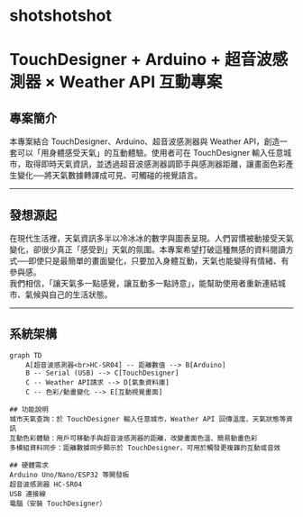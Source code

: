 # shotshotshot
# TouchDesigner + Arduino + 超音波感測器 × Weather API 互動專案

## 專案簡介

本專案結合 TouchDesigner、Arduino、超音波感測器與 Weather API，創造一套可以「用身體感受天氣」的互動體驗。使用者可在 TouchDesigner 輸入任意城市，取得即時天氣資訊，並透過超音波感測器調節手與感測器距離，讓畫面色彩產生變化──將天氣數據轉譯成可見、可觸碰的視覺語言。

---

## 發想源起

在現代生活裡，天氣資訊多半以冷冰冰的數字與圖表呈現。人們習慣被動接受天氣變化，卻很少真正「感受到」天氣的氛圍。本專案希望打破這種無感的資料閱讀方式──即使只是最簡單的畫面變化，只要加入身體互動，天氣也能變得有情緒、有參與感。  
我們相信，「讓天氣多一點感覺，讓互動多一點詩意」，能幫助使用者重新連結城市、氣候與自己的生活狀態。

---

## 系統架構

```mermaid
graph TD
    A[超音波感測器<br>HC-SR04] -- 距離數值 --> B[Arduino]
    B -- Serial (USB) --> C[TouchDesigner]
    C -- Weather API請求 --> D[氣象資料庫]
    C -- 色彩/動畫變化 --> E[互動視覺畫面]

## 功能說明
城市天氣查詢：於 TouchDesigner 輸入任意城市，Weather API 回傳溫度、天氣狀態等資訊
互動色彩體驗：用戶可移動手與超音波感測器的距離，改變畫面色溫、簡易動畫色彩
多模組資料同步：距離數據同步顯示於 TouchDesigner，可用於觸發更複雜的互動或音效

## 硬體需求
Arduino Uno/Nano/ESP32 等開發板
超音波感測器 HC-SR04
USB 連接線
電腦（安裝 TouchDesigner）
